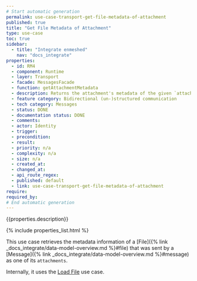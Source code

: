 ```yaml
---
# Start automatic generation
permalink: use-case-transport-get-file-metadata-of-attachment
published: true
title: "Get File Metadata of Attachment"
type: use-case
toc: true
sidebar:
  - title: "Integrate enmeshed"
    nav: "docs_integrate"
properties:
  - id: RM4
  - component: Runtime
  - layer: Transport
  - facade: MessagesFacade
  - function: getAttachmentMetadata
  - description: Returns the attachment's metadata of the given `attachmentId` of message with `messageId`.
  - feature category: Bidirectional (un-)structured communication
  - tech category: Messages
  - status: DONE
  - documentation status: DONE
  - comments:
  - actor: Identity
  - trigger:
  - precondition:
  - result:
  - priority: n/a
  - complexity: n/a
  - size: n/a
  - created_at:
  - changed_at:
  - api_route_regex:
  - published: default
  - link: use-case-transport-get-file-metadata-of-attachment
require:
required_by:
# End automatic generation
---
```


{{properties.description}}

{% include properties_list.html %}

This use case retrieves the metadata information of a [File]({% link _docs_integrate/data-model-overview.md %}#file) that was sent by a [Message]({% link _docs_integrate/data-model-overview.md %}#message) as one of its `attachments`.

Internally, it uses the [Load File](/use-case-transport-load-file) use case.
